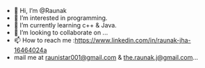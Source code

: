 - 👋 Hi, I’m @Raunak
- 👀 I’m interested in programming.
- 🌱 I’m currently learning c++ & Java.
- 💞️ I’m looking to collaborate on ...
- 📫 How to reach me :https://www.linkedin.com/in/raunak-jha-16464024a
- mail me at raunistar001@gmail.com & the.raunak.j@gmail.com...

<!---
Raunistar/Raunistar is a ✨ special ✨ repository because its `README.md` (this file) appears on your GitHub profile.
You can click the Preview link to take a look at your changes.
--->

